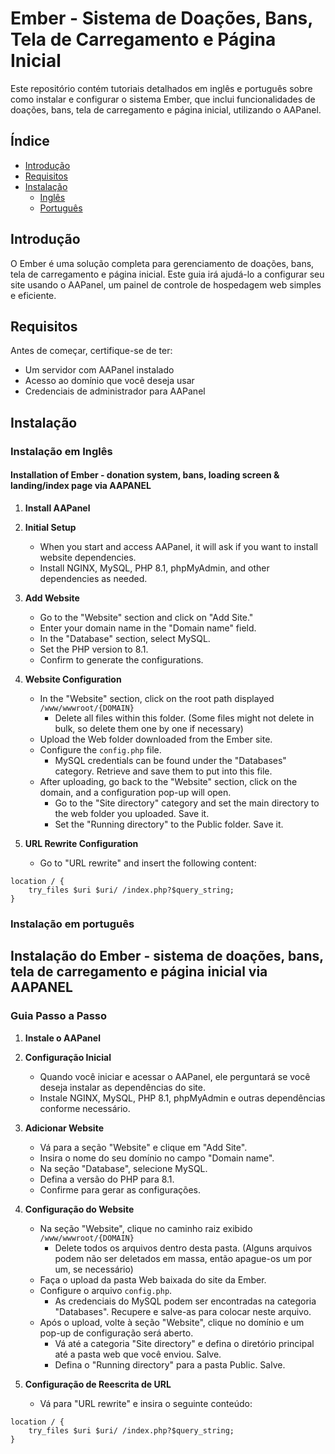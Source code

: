 # Ember - Sistema de Doações, Bans, Tela de Carregamento e Página Inicial

Este repositório contém tutoriais detalhados em inglês e português sobre como instalar e configurar o sistema Ember, que inclui funcionalidades de doações, bans, tela de carregamento e página inicial, utilizando o AAPanel.

## Índice

- [Introdução](#introdução)
- [Requisitos](#requisitos)
- [Instalação](#instalação)
  - [Inglês](#instalação-em-inglês)
  - [Português](#instalação-em-português)

## Introdução

O Ember é uma solução completa para gerenciamento de doações, bans, tela de carregamento e página inicial. Este guia irá ajudá-lo a configurar seu site usando o AAPanel, um painel de controle de hospedagem web simples e eficiente.

## Requisitos

Antes de começar, certifique-se de ter:

- Um servidor com AAPanel instalado
- Acesso ao domínio que você deseja usar
- Credenciais de administrador para AAPanel

## Instalação

### Instalação em Inglês

#### Installation of Ember - donation system, bans, loading screen & landing/index page via AAPANEL

1. **Install AAPanel**

2. **Initial Setup**
   - When you start and access AAPanel, it will ask if you want to install website dependencies.
   - Install NGINX, MySQL, PHP 8.1, phpMyAdmin, and other dependencies as needed.

3. **Add Website**
   - Go to the "Website" section and click on "Add Site."
   - Enter your domain name in the "Domain name" field.
   - In the "Database" section, select MySQL.
   - Set the PHP version to 8.1.
   - Confirm to generate the configurations.

4. **Website Configuration**
   - In the "Website" section, click on the root path displayed `/www/wwwroot/{DOMAIN}`
     - Delete all files within this folder. (Some files might not delete in bulk, so delete them one by one if necessary)
   - Upload the Web folder downloaded from the Ember site.
   - Configure the `config.php` file.
     - MySQL credentials can be found under the "Databases" category. Retrieve and save them to put into this file.
   - After uploading, go back to the "Website" section, click on the domain, and a configuration pop-up will open.
     - Go to the "Site directory" category and set the main directory to the web folder you uploaded. Save it.
     - Set the "Running directory" to the Public folder. Save it.

5. **URL Rewrite Configuration**
   - Go to "URL rewrite" and insert the following content:

```nginx
location / {
    try_files $uri $uri/ /index.php?$query_string;
}

```

### Instalação em português

## Instalação do Ember - sistema de doações, bans, tela de carregamento e página inicial via AAPANEL

### Guia Passo a Passo

1. **Instale o AAPanel**

2. **Configuração Inicial**
   - Quando você iniciar e acessar o AAPanel, ele perguntará se você deseja instalar as dependências do site.
   - Instale NGINX, MySQL, PHP 8.1, phpMyAdmin e outras dependências conforme necessário.

3. **Adicionar Website**
   - Vá para a seção "Website" e clique em "Add Site".
   - Insira o nome do seu domínio no campo "Domain name".
   - Na seção "Database", selecione MySQL.
   - Defina a versão do PHP para 8.1.
   - Confirme para gerar as configurações.

4. **Configuração do Website**
   - Na seção "Website", clique no caminho raiz exibido `/www/wwwroot/{DOMAIN}`
     - Delete todos os arquivos dentro desta pasta. (Alguns arquivos podem não ser deletados em massa, então apague-os um por um, se necessário)
   - Faça o upload da pasta Web baixada do site da Ember.
   - Configure o arquivo `config.php`.
     - As credenciais do MySQL podem ser encontradas na categoria "Databases". Recupere e salve-as para colocar neste arquivo.
   - Após o upload, volte à seção "Website", clique no domínio e um pop-up de configuração será aberto.
     - Vá até a categoria "Site directory" e defina o diretório principal até a pasta web que você enviou. Salve.
     - Defina o "Running directory" para a pasta Public. Salve.

5. **Configuração de Reescrita de URL**
   - Vá para "URL rewrite" e insira o seguinte conteúdo:

```nginx
location / {
    try_files $uri $uri/ /index.php?$query_string;
}

```
